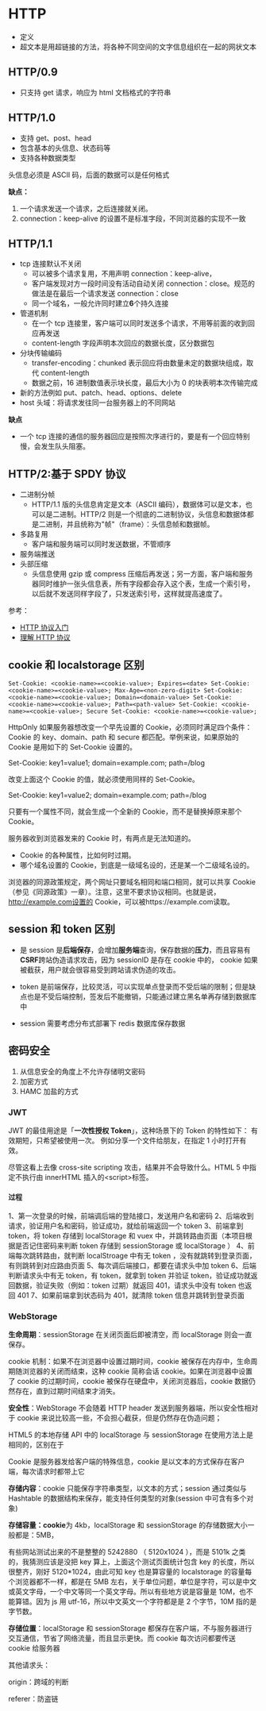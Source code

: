 # HTTP

- 定义
- 超文本是用超链接的方法，将各种不同空间的文字信息组织在一起的网状文本

## HTTP/0.9

- 只支持 get 请求，响应为 html 文档格式的字符串

## HTTP/1.0

- 支持 get、post、head
- 包含基本的头信息、状态码等
- 支持各种数据类型

头信息必须是 ASCII 码，后面的数据可以是任何格式

**缺点：**

1. 一个请求发送一个请求，之后连接就关闭。
2. connection：keep-alive 的设置不是标准字段，不同浏览器的实现不一致

## HTTP/1.1

- tcp 连接默认不关闭
  - 可以被多个请求复用，不用声明 connection：keep-alive，
  - 客户端发现对方一段时间没有活动自动关闭 connection：close。规范的做法是在最后一个请求发送 connection：close
  - 同一个域名，一般允许同时建立**6**个持久连接
- 管道机制
  - 在一个 tcp 连接里，客户端可以同时发送多个请求，不用等前面的收到回应再发送
  - content-length 字段声明本次回应的数据长度，区分数据包
- 分块传输编码
  - transfer-encoding：chunked 表示回应将由数量未定的数据块组成，取代 content-length
  - 数据之前，16 进制数值表示块长度，最后大小为 0 的块表明本次传输完成
- 新的方法例如 put、patch、head、options、delete
- host 头域：将请求发往同一台服务器上的不同网站

**缺点**

- 一个 tcp 连接的通信的服务器回应是按照次序进行的，要是有一个回应特别慢，会发生队头阻塞。

## HTTP/2:基于 SPDY 协议

- 二进制分帧
  - HTTP/1.1 版的头信息肯定是文本（ASCII 编码），数据体可以是文本，也可以是二进制。HTTP/2 则是一个彻底的二进制协议，头信息和数据体都是二进制，并且统称为"帧"（frame）：头信息帧和数据帧。
- 多路复用
  - 客户端和服务端可以同时发送数据，不管顺序
- 服务端推送
- 头部压缩
  - 头信息使用 gzip 或 compress 压缩后再发送；另一方面，客户端和服务器同时维护一张头信息表，所有字段都会存入这个表，生成一个索引号，以后就不发送同样字段了，只发送索引号，这样就提高速度了。

参考：

- [HTTP 协议入门](http://www.ruanyifeng.com/blog/2016/08/http.html)
- [理解 HTTP 协议](https://www.cnblogs.com/wxisme/p/6212797.html)

## cookie 和 localstorage 区别

```
Set-Cookie: <cookie-name>=<cookie-value>; Expires=<date> Set-Cookie: <cookie-name>=<cookie-value>; Max-Age=<non-zero-digit> Set-Cookie: <cookie-name>=<cookie-value>; Domain=<domain-value> Set-Cookie: <cookie-name>=<cookie-value>; Path=<path-value> Set-Cookie: <cookie-name>=<cookie-value>; Secure Set-Cookie: <cookie-name>=<cookie-value>;
```

HttpOnly 如果服务器想改变一个早先设置的 Cookie，必须同时满足四个条件：Cookie 的 key、domain、path 和 secure 都匹配。举例来说，如果原始的 Cookie 是用如下的 Set-Cookie 设置的。

Set-Cookie: key1=value1; domain=example.com; path=/blog

改变上面这个 Cookie 的值，就必须使用同样的 Set-Cookie。

Set-Cookie: key1=value2; domain=example.com; path=/blog

只要有一个属性不同，就会生成一个全新的 Cookie，而不是替换掉原来那个 Cookie。

服务器收到浏览器发来的 Cookie 时，有两点是无法知道的。

- Cookie 的各种属性，比如何时过期。
- 哪个域名设置的 Cookie，到底是一级域名设的，还是某一个二级域名设的。

浏览器的同源政策规定，两个网址只要域名相同和端口相同，就可以共享 Cookie（参见《同源政策》一章）。注意，这里不要求协议相同。也就是说，http://example.com设置的 Cookie，可以被https://example.com读取。

## session 和 token 区别

- 是 session 是**后端保存**，会增加**服务端**查询，保存数据的**压力**，而且容易有**CSRF**跨站伪造请求攻击，因为 sessionID 是存在 cookie 中的， cookie 如果被截获，用户就会很容易受到跨站请求伪造的攻击。

- token 是前端保存，比较灵活，可以实现单点登录而不受后端的限制；但是缺点也是不受后端控制，签发后不能撤销，只能通过建立黑名单再存储到数据库中

- session 需要考虑分布式部署下 redis 数据库保存数据

## 密码安全

1. 从信息安全的角度上不允许存储明文密码
2. 加密方式
3. HAMC 加盐的方式

### JWT

JWT 的最佳用途是「**一次性授权 Token**」，这种场景下的 Token 的特性如下：
有效期短，只希望被使用一次。
例如分享一个文件给朋友，在指定 1 小时打开有效。

尽管这看上去像 cross-site scripting 攻击，结果并不会导致什么。HTML 5 中指定不执行由 innerHTML 插入的\<script\>标签。

#### 过程

1、第一次登录的时候，前端调后端的登陆接口，发送用户名和密码
2、后端收到请求，验证用户名和密码，验证成功，就给前端返回一个 token
3、前端拿到 token，将 token 存储到 localStorage 和 vuex 中，并跳转路由页面（本项目根据是否记住密码来判断 token 存储到 sessionStorage 或 localStorage ）
4、前端每次跳转路由，就判断 localStroage 中有无 token ，没有就跳转到登录页面，有则跳转到对应路由页面
5、每次调后端接口，都要在请求头中加 token
6、后端判断请求头中有无 token，有 token，就拿到 token 并验证 token，验证成功就返回数据，验证失败（例如：token 过期）就返回 401，请求头中没有 token 也返回 401
7、如果前端拿到状态码为 401，就清除 token 信息并跳转到登录页面

### WebStorage

**生命周期**：sessionStorage 在关闭页面后即被清空，而 localStorage 则会一直保存。

cookie 机制：如果不在浏览器中设置过期时间，cookie 被保存在内存中，生命周期随浏览器的关闭而结束，这种 cookie 简称会话 cookie。如果在浏览器中设置了 cookie 的过期时间，cookie 被保存在硬盘中，关闭浏览器后，cookie 数据仍然存在，直到过期时间结束才消失。

**安全性**：WebStorage 不会随着 HTTP header 发送到服务器端，所以安全性相对于 cookie 来说比较高一些，不会担心截获，但是仍然存在伪造问题；

HTML5 的本地存储 API 中的 localStorage 与 sessionStorage 在使用方法上是相同的，区别在于

Cookie 是服务器发给客户端的特殊信息，cookie 是以文本的方式保存在客户端，每次请求时都带上它

**存储内容**：cookie 只能保存字符串类型，以文本的方式；session 通过类似与 Hashtable 的数据结构来保存，能支持任何类型的对象(session 中可含有多个对象)

**存储容量：cookie**为 4kb，localStorage 和 sessionStorage 的存储数据大小一般都是：5MB，

有些网站测试出来的不是整整的 5242880 （ 5120x1024 ），而是 5101k 之类的，我猜测应该是没把 key 算上，上面这个测试页面统计包含 key 的长度，所以很整齐，刚好 5120\*1024，由此可知 key 也是算容量的 localstorage 的容量每个浏览器都不一样，都是在 5MB 左右，关于单位问题，单位是字符，可以是中文或英文字母，一个中文等同一个英文字母。所以有些地方说是容量是 10M，也不能算错。因为 js 用 utf-16，所以中文英文一个字符都是是 2 个字节，10M 指的是字节数。

**存储位置**：localStorage 和 sessionStorage 都保存在客户端，不与服务器进行交互通信，节省了网络流量，而且显示更快。而 cookie 每次访问都要传送 cookie 给服务器





其他请求头：

origin：跨域的判断

referer：防盗链

